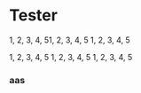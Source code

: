 # Tester
1, 2, 3, 4, 51, 2, 3, 4, 5
1, 2, 3, 4, 5

1, 2, 3, 4, 5
1, 2, 3, 4, 5
1, 2, 3, 4, 5

### aas
